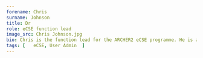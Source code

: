 ```yaml
---
forename: Chris
surname: Johnson
title: Dr
role: eCSE function lead
image_src: Chris Johnson.jpg
bio: Chris is the function lead for the ARCHER2 eCSE programme. He is also a Technical Assessment reviewer.
tags: [   eCSE, User Admin  ] 
---
```

